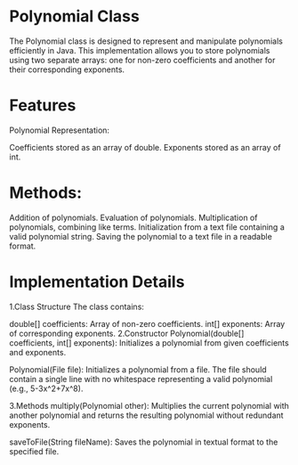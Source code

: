 # Polynomial Class
The Polynomial class is designed to represent and manipulate polynomials efficiently in Java. This implementation allows you to store polynomials using two separate arrays: one for non-zero coefficients and another for their corresponding exponents.

# Features
Polynomial Representation:

Coefficients stored as an array of double.
Exponents stored as an array of int.
# Methods:

Addition of polynomials.
Evaluation of polynomials.
Multiplication of polynomials, combining like terms.
Initialization from a text file containing a valid polynomial string.
Saving the polynomial to a text file in a readable format.
# Implementation Details
1.Class Structure
The class contains:

double[] coefficients: Array of non-zero coefficients.
int[] exponents: Array of corresponding exponents.
2.Constructor
Polynomial(double[] coefficients, int[] exponents): Initializes a polynomial from given coefficients and exponents.

Polynomial(File file): Initializes a polynomial from a file. The file should contain a single line with no whitespace representing a valid polynomial (e.g., 5-3x^2+7x^8).

3.Methods
multiply(Polynomial other): Multiplies the current polynomial with another polynomial and returns the resulting polynomial without redundant exponents.

saveToFile(String fileName): Saves the polynomial in textual format to the specified file.
